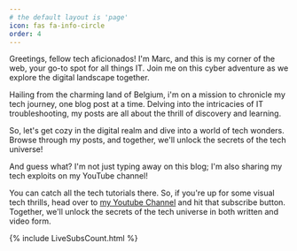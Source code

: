 ```yaml
---
# the default layout is 'page'
icon: fas fa-info-circle
order: 4
---
```


Greetings, fellow tech aficionados! I'm Marc, and this is my corner of the web, your go-to spot for all things IT. 
Join me on this cyber adventure as we explore the digital landscape together. 

Hailing from the charming land of Belgium, i'm on a mission to chronicle my tech journey, one blog post at a time. Delving into the intricacies of IT troubleshooting, my posts are all about the thrill of discovery and learning. 

So, let's get cozy in the digital realm and dive into a world of tech wonders. Browse through my posts, and together, we'll unlock the secrets of the tech universe!


And guess what? I'm not just typing away on this blog; I'm also sharing my tech exploits on my YouTube channel! 

You can catch all the tech tutorials there. So, if you're up for some visual tech thrills, head over to [my Youtube Channel](https://www.youtube.com/@marcmylemans) and hit that subscribe button. Together, we'll unlock the secrets of the tech universe in both written and video form.

{% include LiveSubsCount.html %}




